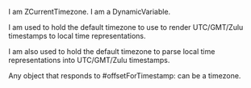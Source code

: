I am ZCurrentTimezone.
I am a DynamicVariable.

I am used to hold the default timezone to use to render UTC/GMT/Zulu timestamps to local time representations.

I am also used to hold the default timezone to parse local time representations into UTC/GMT/Zulu timestamps.

Any object that responds to #offsetForTimestamp: can be a timezone.

